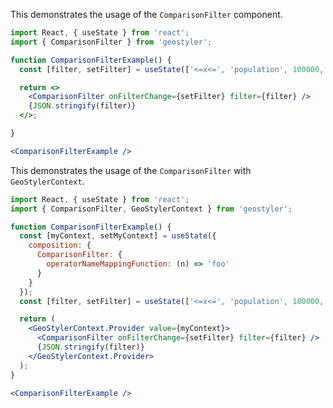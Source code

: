 <!--
 * Released under the BSD 2-Clause License
 *
 * Copyright © 2018-present, terrestris GmbH & Co. KG and GeoStyler contributors
 * All rights reserved.
 *
 * Redistribution and use in source and binary forms, with or without
 * modification, are permitted provided that the following conditions are met:
 *
 * * Redistributions of source code must retain the above copyright notice,
 *   this list of conditions and the following disclaimer.
 *
 * * Redistributions in binary form must reproduce the above copyright notice,
 *   this list of conditions and the following disclaimer in the documentation
 *   and/or other materials provided with the distribution.
 *
 * THIS SOFTWARE IS PROVIDED BY THE COPYRIGHT HOLDERS AND CONTRIBUTORS "AS IS"
 * AND ANY EXPRESS OR IMPLIED WARRANTIES, INCLUDING, BUT NOT LIMITED TO, THE
 * IMPLIED WARRANTIES OF MERCHANTABILITY AND FITNESS FOR A PARTICULAR PURPOSE
 * ARE DISCLAIMED. IN NO EVENT SHALL THE COPYRIGHT HOLDER OR CONTRIBUTORS BE
 * LIABLE FOR ANY DIRECT, INDIRECT, INCIDENTAL, SPECIAL, EXEMPLARY, OR
 * CONSEQUENTIAL DAMAGES (INCLUDING, BUT NOT LIMITED TO, PROCUREMENT OF
 * SUBSTITUTE GOODS OR SERVICES; LOSS OF USE, DATA, OR PROFITS; OR BUSINESS
 * INTERRUPTION) HOWEVER CAUSED AND ON ANY THEORY OF LIABILITY, WHETHER IN
 * CONTRACT, STRICT LIABILITY, OR TORT (INCLUDING NEGLIGENCE OR OTHERWISE)
 * ARISING IN ANY WAY OUT OF THE USE OF THIS SOFTWARE, EVEN IF ADVISED OF THE
 * POSSIBILITY OF SUCH DAMAGE.
 *
-->

This demonstrates the usage of the `ComparisonFilter` component.

```jsx
import React, { useState } from 'react';
import { ComparisonFilter } from 'geostyler';

function ComparisonFilterExample() {
  const [filter, setFilter] = useState(['<=x<=', 'population', 100000, 200000]);

  return <>
    <ComparisonFilter onFilterChange={setFilter} filter={filter} />
    {JSON.stringify(filter)}
  </>;

}

<ComparisonFilterExample />
```

This demonstrates the usage of the `ComparisonFilter` with `GeoStylerContext`.

```jsx
import React, { useState } from 'react';
import { ComparisonFilter, GeoStylerContext } from 'geostyler';

function ComparisonFilterExample() {
  const [myContext, setMyContext] = useState({
    composition: {
      ComparisonFilter: {
        operatorNameMappingFunction: (n) => 'foo'
      }
    }
  });
  const [filter, setFilter] = useState(['<=x<=', 'population', 100000, 200000]);

  return (
    <GeoStylerContext.Provider value={myContext}>
      <ComparisonFilter onFilterChange={setFilter} filter={filter} />
      {JSON.stringify(filter)}
    </GeoStylerContext.Provider>
  );
}

<ComparisonFilterExample />
```

